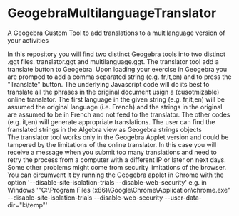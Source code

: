 # GeogebraMultilanguageTranslator
A Geogebra Custom Tool to add translations to a multilanguage version of your activities

In this repository you will find two distinct Geogebra tools into two distinct .ggt files. translator.ggt and multilanguage.ggt.
The translator tool add a translate button to Geogebra. Upon loading your exercise in Geogebra you are promped to add a comma separated string (e.g. fr,it,en) and to press the "Translate" button. The underlying Javascript code will do its best to translate all the phrases in the original document usign a (cusotmizable) online translator. The first language in the given string (e.g. fr,it,en) will be assumed the original language (i.e. French) and the strings in the original are assumed to be in French and not feed to the translator. The other codes (e.g. it,en) will generate appropriate translations. The user can find the franslated strings in the Algebra view as Geogebra strings objects   
The translator tool works only in the Geogebra Applet version and could be tampered by the limitations of the online translator.
In this case you will receive a message when you submit too many translations and need to retry the process from a computer with a different IP or later on next days. Some other problems might come from security limitations of the browser. You can circumvent it by running the Geogebra applet in Chrome with the option '--disable-site-isolation-trials --disable-web-security' 
e.g. in Windows '"C:\Program Files (x86)\Google\Chrome\Application\chrome.exe" --disable-site-isolation-trials --disable-web-security --user-data-dir="I:\temp"'
